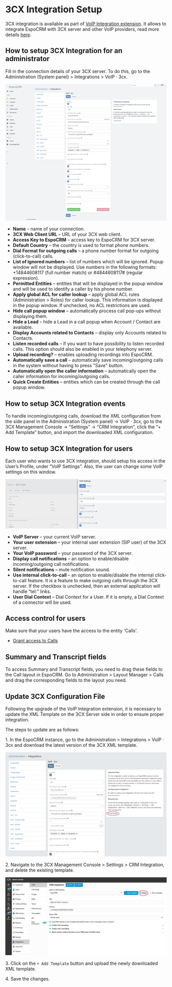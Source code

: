 # 3CX Integration Setup

3CX integration is available as part of [VoIP Integration extension](https://www.espocrm.com/extensions/voip-integration/). It allows to integrate EspoCRM with 3CX server and other VoIP providers, read more details [here](https://www.espocrm.com/features/3cx-integration/).

## How to setup 3CX Integration for an administrator

Fill in the connection details of your 3CX server. To do this, go to the Administration (System panel) > Integrations > VoIP · 3cx.

![3CX integration config](../../_static/images/extensions/voip-integration/3cx-admin-setup.png)

* **Name** – name of your connection.
* **3CX Web Client URL** – URL of your 3CX web client.
* **Access Key to EspoCRM** – access key to EspoCRM for 3CX server.
* **Default Country** – the country is used to format phone numbers.
* **Dial Format for outgoing calls** – a phone number format for outgoing (click-to-call) calls.
* **List of ignored numbers** – list of numbers which will be ignored. Popup window will not be displayed. Use numbers in the following formats: +14844608117 (full number match) or #4844608117# (regular expression).
* **Permitted Entities** – entities that will be displayed in the popup window and will be used to identify a caller by his phone number.
* **Apply global ACL for caller lookup** – apply global ACL rules (Administration > Roles) for caller lookup. This information is displayed in the popup window. If unchecked, no ACL restrictions are used.
* **Hide call popup window** – automatically process call pop-ups without displaying them.
* **Hide a Lead** – hide a Lead in a call popup when Account / Contact are available.
* **Display Accounts related to Contacts** – display only Accounts related to Contacts.
* **Listen recorded calls** – if you want to have possibility to listen recorded calls. This option should also be enabled in your telephony server.
* **Upload recording?** – enables uploading recordings into EspoCRM.
* **Automatically save a call** – automatically save incoming/outgoing calls in the system without having to press "Save" button.
* **Automatically open the caller information** – automatically open the caller information for incoming/outgoing calls.
* **Quick Create Entities** – entities which can be created through the call popup window.

## How to setup 3CX Integration events

To handle incoming/outgoing calls, download the XML configuration from the side panel in the Administration (System panel) -> VoIP · 3cx, go to the 3CX Management Console -> “Settings” -> “CRM Integration”, click the “+ Add Template” button, and import the downloaded XML configuration.

## How to setup 3CX Integration for users

Each user who wants to use 3CX integration, should setup his access in the User’s Profile, under “VoIP Settings”. Also, the user can change some VoIP settings on this window.

![VoIP settings](../../_static/images/extensions/voip-integration/3cx-user-settings.png)

* **VoIP Server** – your current VoIP server.
* **Your user extension** – your internal user extension (SIP user) of the 3CX server.
* **Your VoIP password** – your password of the 3CX server.
* **Display call notifications** – an option to enable/disable incoming/outgoing call notifications.
* **Silent notifications** – mute notification sound.
* **Use internal click-to-call** – an option to enable/disable the internal click-to-call feature. It is a feature to make outgoing calls through the 3CX server. If the checkbox is unchecked, then an external application will handle “tel:” links.
* **User Dial Context** – Dial Context for a User. If it is empty, a Dial Context of a connector will be used.

## Access control for users

Make sure that your users have the access to the entity 'Calls'.

* [Grant access to Calls](customization.md#grant-access-to-calls)

## Summary and Transcript fields

To access Summary and Transcript fields, you need to drag these fields to the Call layout in EspoCRM. Go to Administration > Layout Manager > Calls and drag the corresponding fields to the layout you need.

## Update 3CX Configuration File

Following the upgrade of the VoIP Integration extension, it is necessary to update the XML Template on the 3CX Server side in order to ensure proper integration.

The steps to update are as follows:

1\. In the EspoCRM instance, go to the Administration > Integrations > VoIP · 3cx and download the latest version of the 3CX XML template.

![VoIP settings 3cx update](../../_static/images/extensions/voip-integration/3cx-admin-update.png)

2\. Navigate to the 3CX Management Console > Settings > CRM Integration, and delete the existing template.

![3cx integration CRM](../../_static/images/extensions/voip-integration/3cx-integrations-crm.png)

3\. Click on the `+ Add Template` button and upload the newly downloaded XML template.

4\. Save the changes.

